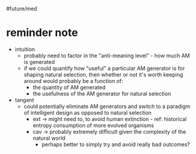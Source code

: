 #future/med 


# reminder note
- intuition
	- probably need to factor in the "anti-meaning level" - how much AM is generated
	- if we could quantify how "useful" a particular AM generator is for shaping natural selection, then whether or not it's worth keeping around would probably be a function of:
		- the quantity of AM generated
		- the usefulness of the AM generator for natural selection
- tangent
	- could potentially eliminate AM generators and switch to a paradigm of intelligent design as opposed to natural selection
		- ext -> might need to, to avoid human extinction - ref: historical entropy consumption of more evolved organisms
		- cav -> probably extremely difficult given the complexity of the natural world
			- perhaps better to simply try and avoid really bad outcomes?